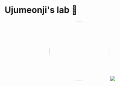 <p><h1>Ujumeonji's lab 👋</h1></p> 
<p align="center">
  <img style="border-radius:50%" width="195" height="195" src="https://github.com/dygma0/dygma0/assets/72547111/46cf1522-4cbc-4614-91ca-e4814bac32d6" /> 
  <img src="https://github-readme-stats.vercel.app/api?username=dygma0" />
</p>
